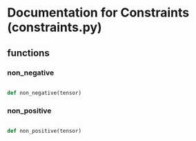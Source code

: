 # Documentation for Constraints (constraints.py)

## functions

### non\_negative
```py

def non_negative(tensor)

```



### non\_positive
```py

def non_positive(tensor)

```


